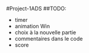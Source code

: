 #Project-1ADS
##TODO:
- timer
- animation Win
- choix à la nouvelle partie
- commentaires dans le code
- score